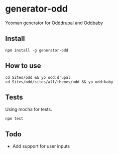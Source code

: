 # generator-odd
Yeoman generator for [Odddrupal](https://github.com/oddhill/odddrupal) and [Oddbaby](https://github.com/oddhill/oddbaby)

## Install
```
npm install -g generator-odd
```

## How to use

```
cd Sites/odd && yo odd:drupal
cd Sites/odd/sites/all/themes/odd && yo odd:baby
```

## Tests
Using mocha for tests.
```
npm test
```

## Todo
- Add support for user inputs
